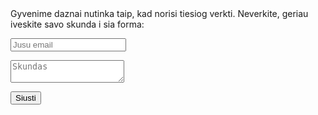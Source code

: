 <!-- Global site tag (gtag.js) - Google Analytics -->
<script async src="https://www.googletagmanager.com/gtag/js?id=UA-133904759-1"></script>
<script>
  window.dataLayer = window.dataLayer || [];
  function gtag(){dataLayer.push(arguments);}
  gtag('js', new Date());

  gtag('config', 'UA-133904759-1');
</script>

<script language="javascript" src="https://track.adform.net/adfscript/?bn=29512576"></script>

<form action="https://formspree.io/asaroklt@gmail.com" method="POST">
  Gyvenime daznai nutinka taip, kad norisi tiesiog verkti. Neverkite, geriau iveskite savo skunda i sia forma:<br>
  
  <input type="email" name="email" placeholder="Jusu email"><br>
  <textarea name="message" placeholder="Skundas"></textarea><br>
  <button type="submit">Siusti</button>
</form>
